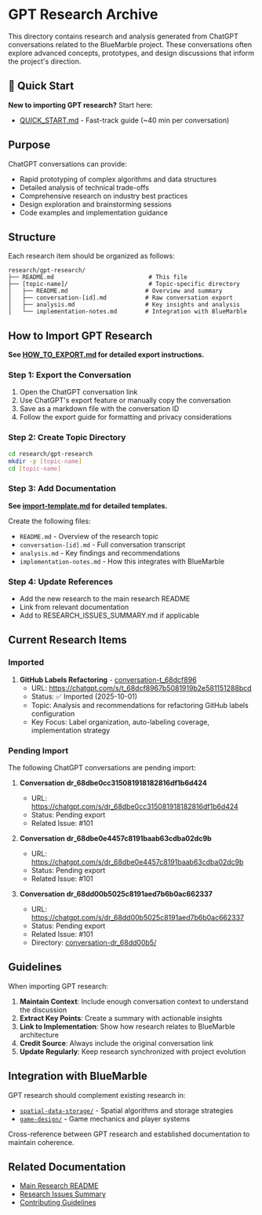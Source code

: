 # GPT Research Archive

This directory contains research and analysis generated from ChatGPT conversations related to
the BlueMarble project. These conversations often explore advanced concepts, prototypes, and
design discussions that inform the project's direction.

## 🚀 Quick Start

**New to importing GPT research?** Start here:
- [QUICK_START.md](QUICK_START.md) - Fast-track guide (~40 min per conversation)

## Purpose

ChatGPT conversations can provide:
- Rapid prototyping of complex algorithms and data structures
- Detailed analysis of technical trade-offs
- Comprehensive research on industry best practices
- Design exploration and brainstorming sessions
- Code examples and implementation guidance

## Structure

Each research item should be organized as follows:

```
research/gpt-research/
├── README.md                           # This file
├── [topic-name]/                       # Topic-specific directory
│   ├── README.md                      # Overview and summary
│   ├── conversation-[id].md           # Raw conversation export
│   ├── analysis.md                    # Key insights and analysis
│   └── implementation-notes.md        # Integration with BlueMarble
```

## How to Import GPT Research

**See [HOW_TO_EXPORT.md](HOW_TO_EXPORT.md) for detailed export instructions.**

### Step 1: Export the Conversation

1. Open the ChatGPT conversation link
2. Use ChatGPT's export feature or manually copy the conversation
3. Save as a markdown file with the conversation ID
4. Follow the export guide for formatting and privacy considerations

### Step 2: Create Topic Directory

```bash
cd research/gpt-research
mkdir -p [topic-name]
cd [topic-name]
```

### Step 3: Add Documentation

**See [import-template.md](import-template.md) for detailed templates.**

Create the following files:
- `README.md` - Overview of the research topic
- `conversation-[id].md` - Full conversation transcript
- `analysis.md` - Key findings and recommendations
- `implementation-notes.md` - How this integrates with BlueMarble

### Step 4: Update References

- Add the new research to the main research README
- Link from relevant documentation
- Add to RESEARCH_ISSUES_SUMMARY.md if applicable

## Current Research Items

### Imported

1. **GitHub Labels Refactoring** - [conversation-t_68dcf896](conversation-t_68dcf896/)
   - URL: https://chatgpt.com/s/t_68dcf8967b5081919b2e581151288bcd
   - Status: ✅ Imported (2025-10-01)
   - Topic: Analysis and recommendations for refactoring GitHub labels configuration
   - Key Focus: Label organization, auto-labeling coverage, implementation strategy

### Pending Import

The following ChatGPT conversations are pending import:

1. **Conversation dr_68dbe0cc315081918182816df1b6d424**
   - URL: https://chatgpt.com/s/dr_68dbe0cc315081918182816df1b6d424
   - Status: Pending export
   - Related Issue: #101

2. **Conversation dr_68dbe0e4457c8191baab63cdba02dc9b**
   - URL: https://chatgpt.com/s/dr_68dbe0e4457c8191baab63cdba02dc9b
   - Status: Pending export
   - Related Issue: #101

3. **Conversation dr_68dd00b5025c8191aed7b6b0ac662337**
   - URL: https://chatgpt.com/s/dr_68dd00b5025c8191aed7b6b0ac662337
   - Status: Pending export
   - Related Issue: #101
   - Directory: [conversation-dr_68dd00b5/](conversation-dr_68dd00b5/)

## Guidelines

When importing GPT research:

1. **Maintain Context**: Include enough conversation context to understand the discussion
2. **Extract Key Points**: Create a summary with actionable insights
3. **Link to Implementation**: Show how research relates to BlueMarble architecture
4. **Credit Source**: Always include the original conversation link
5. **Update Regularly**: Keep research synchronized with project evolution

## Integration with BlueMarble

GPT research should complement existing research in:
- [`spatial-data-storage/`](../spatial-data-storage/) - Spatial algorithms and storage strategies
- [`game-design/`](../game-design/) - Game mechanics and player systems

Cross-reference between GPT research and established documentation to maintain coherence.

## Related Documentation

- [Main Research README](../README.md)
- [Research Issues Summary](../RESEARCH_ISSUES_SUMMARY.md)
- [Contributing Guidelines](../../CONTRIBUTING.md)
